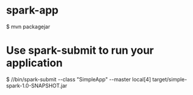 # spark-app
$ mvn packagejar

# Use spark-submit to run your application
$ /<path-to-spark-home>/bin/spark-submit --class "SimpleApp" --master local[4] target/simple-spark-1.0-SNAPSHOT.jar
